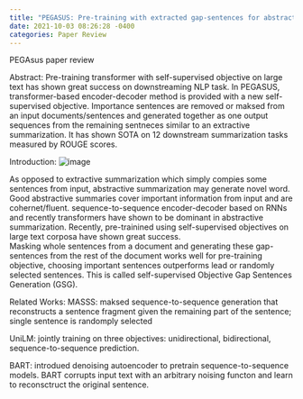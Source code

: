 ```yaml
---
title: "PEGASUS: Pre-training with extracted gap-sentences for abstractive summarization"
date: 2021-10-03 08:26:28 -0400
categories: Paper Review
---
```

PEGAsus paper review

Abstract:
  Pre-training transformer with self-supervised objective on large text has shown great success on downstreaming NLP task.
  In PEGASUS, transformer-based encoder-decoder method is provided with a new self-supervised objective.  Importance sentences are removed or maksed from an input documents/sentences and generated together as one output sequences from the remaining sentneces similar to an extractive summarization.
  It has shown SOTA on 12 downstream summarization tasks measured by ROUGE scores.

Introduction:
  ![image](https://user-images.githubusercontent.com/36841216/137128025-ba4ed8dd-975e-4f18-ae8a-bf4da6daaa5a.png)

  As opposed to extractive summarization which simply compies some sentences from input, abstractive summarization may generate novel word.  Good abstractive summaries cover important information from input and are cohernet/fluent.
  sequence-to-sequence encoder-decoder based on RNNs and recently transformers have shown to be dominant in abstractive summarization.
  Recently, pre-trainined using self-supervised objectives on large text corposa have shown great success.  
  Masking whole sentences from a document and generating these gap-sentences from the rest of the document works well for pre-training objective, choosing important sentences outperforms lead or randomly selected sentences.
  This is called self-supervised Objective Gap Sentences Generation (GSG).
 
 Related Works:
  MASSS: maksed sequence-to-sequence generation that reconstructs a sentence fragment given the remaining part of the sentence; single sentence is randomply selected
  
  UniLM: jointly training on three objectives: unidirectional, bidirectional, sequence-to-sequence prediction.
  
  BART:  introdued denoising autoencoder to pretrain sequence-to-sequence models.  BART corrupts input text with an arbitrary noising functon and learn to reconsctruct the original sentence.
  
